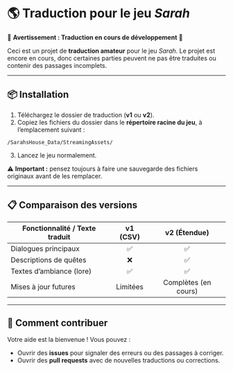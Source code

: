 # 🌎 Traduction pour le jeu *Sarah*

🚧 **Avertissement : Traduction en cours de développement** 🚧

Ceci est un projet de **traduction amateur** pour le jeu *Sarah*.
Le projet est encore en cours, donc certaines parties peuvent ne pas être traduites ou contenir des passages incomplets.

---

## 📦 Installation

1. Téléchargez le dossier de traduction (**v1** ou **v2**).
2. Copiez les fichiers du dossier dans le **répertoire racine du jeu**, à l’emplacement suivant :

```
/SarahsHouse_Data/StreamingAssets/
```

3. Lancez le jeu normalement.

⚠️ **Important :** pensez toujours à faire une sauvegarde des fichiers originaux avant de les remplacer.

---

## 📋 Comparaison des versions

| Fonctionnalité / Texte traduit | **v1 (CSV)** |   **v2 (Étendue)**   |
| ------------------------------ | :----------: | :------------------: |
| Dialogues principaux           |       ✅      |           ✅          |
| Descriptions de quêtes         |       ❌      |           ✅          |
| Textes d’ambiance (lore)       |       ✅      |           ✅          |
| Mises à jour futures           |   Limitées   | Complètes (en cours) |

---

## 🤝 Comment contribuer

Votre aide est la bienvenue ! Vous pouvez :

* Ouvrir des **issues** pour signaler des erreurs ou des passages à corriger.
* Ouvrir des **pull requests** avec de nouvelles traductions ou corrections.
